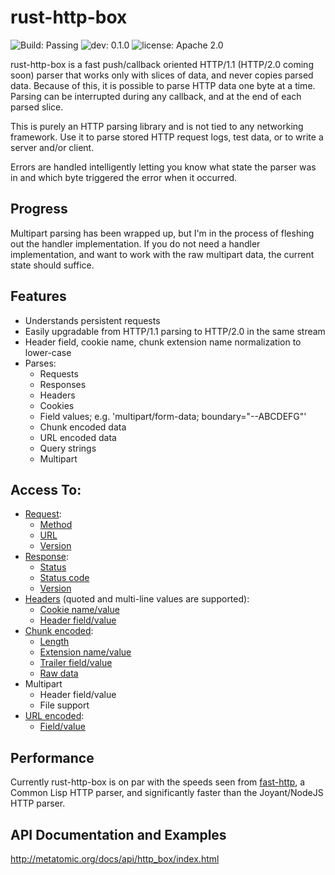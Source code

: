 # rust-http-box

![Build: Passing](https://img.shields.io/badge/build-passing-brightgreen.svg)
![dev: 0.1.0](https://img.shields.io/badge/dev-0.1.0-ff69b4.svg)
![license: Apache 2.0](https://img.shields.io/badge/license-Apache%202.0-blue.svg)

rust-http-box is a fast push/callback oriented HTTP/1.1 (HTTP/2.0 coming soon) parser that works
only with slices of data, and never copies parsed data. Because of this, it is
possible to parse HTTP data one byte at a time. Parsing can be interrupted during any callback,
and at the end of each parsed slice.

This is purely an HTTP parsing library and is not tied to any networking framework. Use it to parse
stored HTTP request logs, test data, or to write a server and/or client.

Errors are handled intelligently letting you know what state the parser was in and which byte
triggered the error when it occurred.

## Progress

Multipart parsing has been wrapped up, but I'm in the process of fleshing out the handler implementation.
If you do not need a handler implementation, and want to work with the raw multipart data, the current state
should suffice.

## Features

- Understands persistent requests
- Easily upgradable from HTTP/1.1 parsing to HTTP/2.0 in the same stream
- Header field, cookie name, chunk extension name normalization to lower-case
- Parses:
  - Requests
  - Responses
  - Headers
  - Cookies
  - Field values; e.g. 'multipart/form-data; boundary="--ABCDEFG"'
  - Chunk encoded data
  - URL encoded data
  - Query strings
  - Multipart

## Access To:

- [Request](http://www.metatomic.org/docs/api/http_box/handler/struct.HeadersHandler.html#request-example):
  - [Method](http://www.metatomic.org/docs/api/http_box/handler/struct.HeadersHandler.html#method.get_method)
  - [URL](http://www.metatomic.org/docs/api/http_box/handler/struct.HeadersHandler.html#method.get_url)
  - [Version](http://www.metatomic.org/docs/api/http_box/handler/struct.HeadersHandler.html#method.get_version_major)
- [Response](http://www.metatomic.org/docs/api/http_box/handler/struct.HeadersHandler.html#response-example):
  - [Status](http://www.metatomic.org/docs/api/http_box/handler/struct.HeadersHandler.html#method.get_status)
  - [Status code](http://www.metatomic.org/docs/api/http_box/handler/struct.HeadersHandler.html#method.get_status_code)
  - [Version](http://www.metatomic.org/docs/api/http_box/handler/struct.HeadersHandler.html#method.get_version_major)
- [Headers](http://www.metatomic.org/docs/api/http_box/handler/struct.HeadersHandler.html) (quoted and multi-line values are supported):
  - [Cookie name/value](http://www.metatomic.org/docs/api/http_box/handler/struct.HeadersHandler.html#method.get_cookies)
  - [Header field/value](http://www.metatomic.org/docs/api/http_box/handler/struct.HeadersHandler.html#method.get_headers)
- [Chunk encoded](http://www.metatomic.org/docs/api/http_box/handler/struct.ChunkedHandler.html):
  - [Length](http://www.metatomic.org/docs/api/http_box/handler/struct.ChunkedHandler.html#method.get_length)
  - [Extension name/value](http://www.metatomic.org/docs/api/http_box/handler/struct.ChunkedHandler.html#method.get_extensions)
  - [Trailer field/value](http://www.metatomic.org/docs/api/http_box/handler/struct.ChunkedHandler.html#method.get_trailers)
  - [Raw data](http://www.metatomic.org/docs/api/http_box/handler/struct.ChunkedHandler.html#example)
- Multipart
  - Header field/value
  - File support
- [URL encoded](http://www.metatomic.org/docs/api/http_box/handler/struct.UrlEncodedHandler.html):
  - [Field/value](http://www.metatomic.org/docs/api/http_box/handler/struct.UrlEncodedHandler.html#method.get_fields)

## Performance

Currently rust-http-box is on par with the speeds seen from [fast-http](https://github.com/fukamachi/fast-http),
a Common Lisp HTTP parser, and significantly faster than the Joyant/NodeJS HTTP parser.

## API Documentation and Examples

http://metatomic.org/docs/api/http_box/index.html
